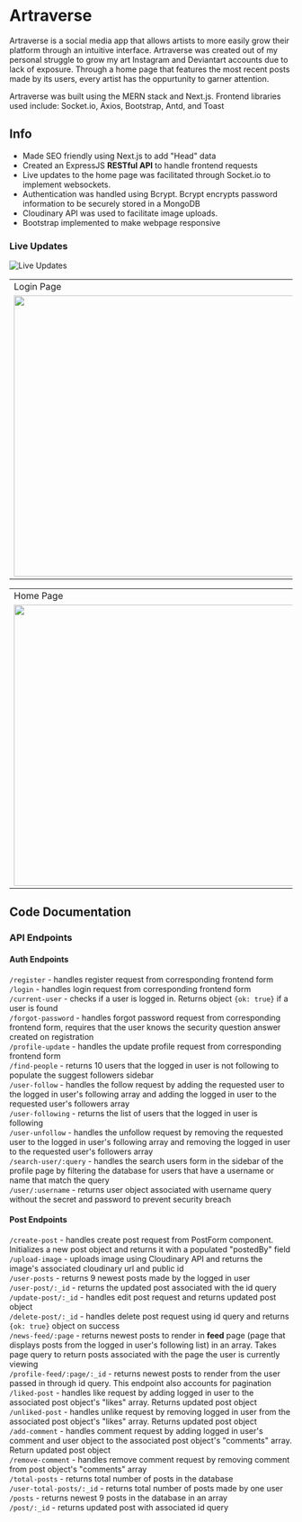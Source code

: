 # Artraverse
Artraverse is a social media app that allows artists to more easily grow their platform through an intuitive interface. Artraverse was created out of my personal struggle to grow my art Instagram and Deviantart accounts due to lack of exposure. Through a home page that features the most recent posts made by its users, every artist has the oppurtunity to garner attention.

Artraverse was built using the MERN stack and Next.js. Frontend libraries used include: Socket.io, Axios, Bootstrap, Antd, and Toast
## Info
* Made SEO friendly using Next.js to add "Head" data 
* Created an ExpressJS __RESTful API__ to handle frontend requests
* Live updates to the home page was facilitated through Socket.io to implement websockets.
* Authentication was handled using Bcrypt. Bcrypt encrypts password information to be securely stored in a MongoDB 
* Cloudinary API was used to facilitate image uploads.
* Bootstrap implemented to make webpage responsive

### Live Updates 
![Live Updates](https://github.com/Nick-Cho/social-network-app/blob/master/artraverse.gif) 
<table>
  <tr>
    <td>Login Page </td>
    <td>Profile Page</td>
    
  </tr>
  <tr>
    <td><img src="https://github.com/Nick-Cho/social-network-app/blob/master/login.png" width="500"></td>
    <td><img src="https://github.com/Nick-Cho/social-network-app/blob/master/profile.png" width="500"></td>
    
  </tr>
</table>
<table>
  <tr>
    <td>Home Page</td>
    <td>Registration Page</td>
  </tr>
  <tr>
    <td><img src="https://github.com/Nick-Cho/social-network-app/blob/master/home.png" width= "500"></td>
    <td><img src="https://github.com/Nick-Cho/social-network-app/blob/master/register.png" width="500"></td>
  </tr>
</table>

## Code Documentation
### API Endpoints
#### Auth Endpoints
`/register` - handles register request from corresponding frontend form\
`/login` - handles login request from corresponding frontend form\
`/current-user` - checks if a user is logged in. Returns object `{ok: true}` if a user is found\
`/forgot-password` - handles forgot password request from corresponding frontend form, requires that the user knows the security question answer created on registration\
`/profile-update` - handles the update profile request from corresponding frontend form\
`/find-people` - returns 10 users that the logged in user is not following to populate the suggest followers sidebar\
`/user-follow` - handles the follow request by adding the requested user to the logged in user's following array and adding the logged in user to the requested user's followers array\
`/user-following` - returns the list of users that the logged in user is following\
`/user-unfollow` - handles the unfollow request by removing the requested user to the logged in user's following array and removing the logged in user to the requested user's followers array\
`/search-user/:query` - handles the search users form in the sidebar of the profile page by filtering the database for users that have a username or name that match the query\
`/user/:username` - returns user object associated with username query without the secret and password to prevent security breach

#### Post Endpoints
`/create-post` - handles create post request from PostForm component. Initializes a new post object and returns it with a populated "postedBy" field\
`/upload-image` - uploads image using Cloudinary API and returns the image's associated cloudinary url and public id\
`/user-posts` - returns 9 newest posts made by the logged in user\
`/user-post/:_id` - returns the updated post associated with the id query\
`/update-post/:_id` - handles edit post request and returns updated post object\
`/delete-post/:_id` - handles delete post request using id query and returns `{ok: true}` object on success\
`/news-feed/:page` - returns newest posts to render in __feed__ page (page that displays posts from the logged in user's following list) in an array. Takes page query to return posts associated with the page the user is currently viewing\
`/profile-feed/:page/:_id` - returns newest posts to render from the user passed in through id query. This endpoint also accounts for pagination\
`/liked-post` - handles like request by adding logged in user to the associated post object's "likes" array. Returns updated post object\
`/unliked-post` - handles unlike request by removing logged in user from the associated post object's "likes" array. Returns updated post object\
`/add-comment` - handles comment request by adding logged in user's comment and user object to the associated post object's "comments" array. Return updated post object\
`/remove-comment` - handles remove comment request by removing comment from post object's "comments" array\
`/total-posts` - returns total number of posts in the database\
`/user-total-posts/:_id` - returns total number of posts made by one user\
`/posts` - returns newest 9 posts in the database in an array\
`/post/:_id` - returns updated post with associated id query 

